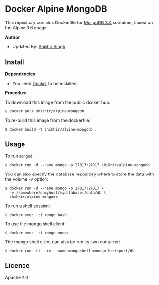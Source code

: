 # Docker Alpine MongoDB

This repository contains Dockerfile for [MongoDB 3.4](https://www.mongodb.org)
container, based on the Alpine 3.6 image.

**Author** 

* Updated By: [Shikhir Singh](http://www.shikhir.com/)

## Install

**Dependencies**

* You need [Docker](https://docker.com) to be installed.

**Procedure**

To download this image from the public docker hub:

	$ docker pull shikhir/alpine-mongodb

To re-build this image from the dockerfile:

	$ docker build -t shikhir/alpine-mongodb .

## Usage

To run `mongod`:

	$ docker run -d --name mongo -p 27017:27017 shikhir/alpine-mongodb

You can also specify the database repository where to store the data
with the volume -v option:

    $ docker run -d --name mongo -p 27017:27017 \
	  -v /somewhere/onmyhost/mydatabase:/data/db \
	  shikhir/alpine-mongodb

To run a shell session:

    $ docker exec -ti mongo bash

To use the mongo shell client:

	$ docker exec -ti mongo mongo

The mongo shell client can also be run its own container: 

	$ docker run -ti --rm --name mongoshell monogo host:port/db

## Licence

Apache 2.0